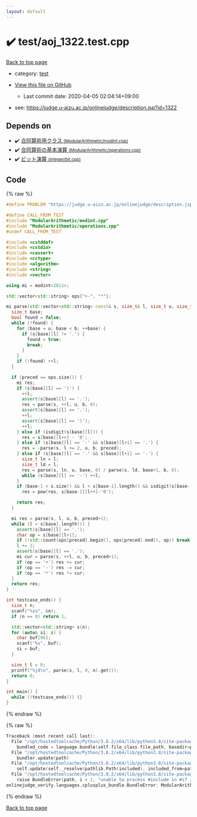 ```yaml
---
layout: default
---
```


<!-- mathjax config similar to math.stackexchange -->
<script type="text/javascript" async
  src="https://cdnjs.cloudflare.com/ajax/libs/mathjax/2.7.5/MathJax.js?config=TeX-MML-AM_CHTML">
</script>
<script type="text/x-mathjax-config">
  MathJax.Hub.Config({
    TeX: { equationNumbers: { autoNumber: "AMS" }},
    tex2jax: {
      inlineMath: [ ['$','$'] ],
      processEscapes: true
    },
    "HTML-CSS": { matchFontHeight: false },
    displayAlign: "left",
    displayIndent: "2em"
  });
</script>

<script type="text/javascript" src="https://cdnjs.cloudflare.com/ajax/libs/jquery/3.4.1/jquery.min.js"></script>
<script src="https://cdn.jsdelivr.net/npm/jquery-balloon-js@1.1.2/jquery.balloon.min.js" integrity="sha256-ZEYs9VrgAeNuPvs15E39OsyOJaIkXEEt10fzxJ20+2I=" crossorigin="anonymous"></script>
<script type="text/javascript" src="../../assets/js/copy-button.js"></script>
<link rel="stylesheet" href="../../assets/css/copy-button.css" />


# :heavy_check_mark: test/aoj_1322.test.cpp

<a href="../../index.html">Back to top page</a>

* category: <a href="../../index.html#098f6bcd4621d373cade4e832627b4f6">test</a>
* <a href="{{ site.github.repository_url }}/blob/master/test/aoj_1322.test.cpp">View this file on GitHub</a>
    - Last commit date: 2020-04-05 02:04:14+09:00


* see: <a href="https://judge.u-aizu.ac.jp/onlinejudge/description.jsp?id=1322">https://judge.u-aizu.ac.jp/onlinejudge/description.jsp?id=1322</a>


## Depends on

* :heavy_check_mark: <a href="../../library/ModularArithmetic/modint.cpp.html">合同算術用クラス <small>(ModularArithmetic/modint.cpp)</small></a>
* :heavy_check_mark: <a href="../../library/ModularArithmetic/operations.cpp.html">合同算術の基本演算 <small>(ModularArithmetic/operations.cpp)</small></a>
* :heavy_check_mark: <a href="../../library/integer/bit.cpp.html">ビット演算 <small>(integer/bit.cpp)</small></a>


## Code

<a id="unbundled"></a>
{% raw %}
```cpp
#define PROBLEM "https://judge.u-aizu.ac.jp/onlinejudge/description.jsp?id=1322"

#define CALL_FROM_TEST
#include "ModularArithmetic/modint.cpp"
#include "ModularArithmetic/operations.cpp"
#undef CALL_FROM_TEST

#include <cstddef>
#include <cstdio>
#include <cassert>
#include <cctype>
#include <algorithm>
#include <string>
#include <vector>

using mi = modint<2011>;

std::vector<std::string> ops{"+-", "*"};

mi parse(std::vector<std::string> const& s, size_t& l, size_t u, size_t b, size_t preced = 0) {
  size_t base;
  bool found = false;
  while (!found) {
    for (base = u; base < b; ++base) {
      if (s[base][l] != '.') {
        found = true;
        break;
      }
    }
    if (!found) ++l;
  }

  if (preced == ops.size()) {
    mi res;
    if (s[base][l] == '(') {
      ++l;
      assert(s[base][l] == '.');
      res = parse(s, ++l, u, b, 0);
      assert(s[base][l] == '.');
      ++l;
      assert(s[base][l] == ')');
      ++l;
    } else if (isdigit(s[base][l])) {
      res = s[base][l++] - '0';
    } else if (s[base][l] == '-' && s[base][l+1] == '.') {
      res = -parse(s, l += 2, u, b, preced);
    } else if (s[base][l] == '-' && s[base][l+1] == '-') {
      size_t ln = l;
      size_t ld = l;
      res = parse(s, ln, u, base, 0) / parse(s, ld, base+1, b, 0);
      while (s[base][l] == '-') ++l;
    }
    if (base-1 < s.size() && l < s[base-1].length() && isdigit(s[base-1][l]))
      res = pow(res, s[base-1][l++]-'0');

    return res;
  }

  mi res = parse(s, l, u, b, preced+1);
  while (l < s[base].length()) {
    assert(s[base][l] == '.');
    char op = s[base][l+1];
    if (!std::count(ops[preced].begin(), ops[preced].end(), op)) break;
    l += 2;
    assert(s[base][l] == '.');
    mi cur = parse(s, ++l, u, b, preced+1);
    if (op == '+') res += cur;
    if (op == '-') res -= cur;
    if (op == '*') res *= cur;
  }
  return res;
}

int testcase_ends() {
  size_t n;
  scanf("%zu", &n);
  if (n == 0) return 1;

  std::vector<std::string> s(n);
  for (auto& si: s) {
    char buf[96];
    scanf("%s", buf);
    si = buf;
  }

  size_t l = 0;
  printf("%jd\n", parse(s, l, 0, n).get());
  return 0;
}

int main() {
  while (!testcase_ends()) {}
}

```
{% endraw %}

<a id="bundled"></a>
{% raw %}
```cpp
Traceback (most recent call last):
  File "/opt/hostedtoolcache/Python/3.8.2/x64/lib/python3.8/site-packages/onlinejudge_verify/docs.py", line 340, in write_contents
    bundled_code = language.bundle(self.file_class.file_path, basedir=pathlib.Path.cwd())
  File "/opt/hostedtoolcache/Python/3.8.2/x64/lib/python3.8/site-packages/onlinejudge_verify/languages/cplusplus.py", line 170, in bundle
    bundler.update(path)
  File "/opt/hostedtoolcache/Python/3.8.2/x64/lib/python3.8/site-packages/onlinejudge_verify/languages/cplusplus_bundle.py", line 282, in update
    self.update(self._resolve(pathlib.Path(included), included_from=path))
  File "/opt/hostedtoolcache/Python/3.8.2/x64/lib/python3.8/site-packages/onlinejudge_verify/languages/cplusplus_bundle.py", line 281, in update
    raise BundleError(path, i + 1, "unable to process #include in #if / #ifdef / #ifndef other than include guards")
onlinejudge_verify.languages.cplusplus_bundle.BundleError: ModularArithmetic/operations.cpp: line 10: unable to process #include in #if / #ifdef / #ifndef other than include guards

```
{% endraw %}

<a href="../../index.html">Back to top page</a>

